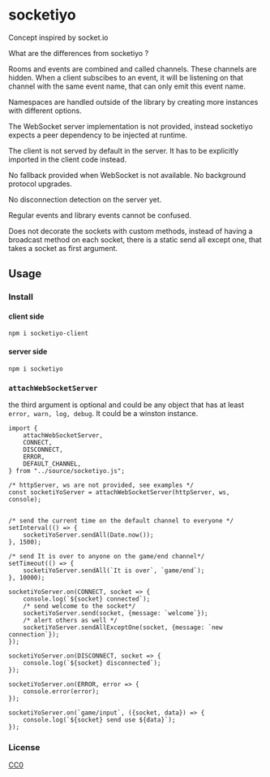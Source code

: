 # socketiyo


Concept inspired by socket.io

What are the differences from socketiyo ?

Rooms and events are combined and called channels. These channels are hidden. When a client subscibes to an event, it will be listening on that channel with the same event name, that can only emit this event name.

Namespaces are handled outside of the library by creating more instances with different options.

The WebSocket server implementation is not provided, instead socketiyo expects a peer dependency to be injected at runtime.

The client is not served by default in the server. It has to be explicitly imported in the client code instead.

No fallback provided when WebSocket is not available. No background protocol upgrades.

No disconnection detection on the server yet.

Regular events and library events cannot be confused.

Does not decorate the sockets with custom methods, instead of having a broadcast method on each socket, there is a static send all except one, that takes a socket as first argument.

## Usage

### Install

#### client side

`npm i socketiyo-client`

#### server side

`npm i socketiyo`

### `attachWebSocketServer`

the third argument is optional and could be any object that has at least `error, warn, log, debug`. It could be a winston instance.

```
import {
    attachWebSocketServer,
    CONNECT,
    DISCONNECT,
	ERROR,
	DEFAULT_CHANNEL,
} from "../source/socketiyo.js";

/* httpServer, ws are not provided, see examples */
const socketiYoServer = attachWebSocketServer(httpServer, ws, console);


/* send the current time on the default channel to everyone */
setInterval(() => {
    socketiYoServer.sendAll(Date.now());
}, 1500);

/* send It is over to anyone on the game/end channel*/
setTimeout(() => {
    socketiYoServer.sendAll(`It is over`, `game/end`);
}, 10000);

socketiYoServer.on(CONNECT, socket => {
    console.log(`${socket} connected`);
    /* send welcome to the socket*/
    socketiYoServer.send(socket, {message: `welcome`});
    /* alert others as well */
    socketiYoServer.sendAllExceptOne(socket, {message: `new connection`});
});

socketiYoServer.on(DISCONNECT, socket => {
    console.log(`${socket} disconnected`);
});

socketiYoServer.on(ERROR, error => {
    console.error(error);
});

socketiYoServer.on(`game/input`, ({socket, data}) => {
    console.log(`${socket} send use ${data}`);
});
```

### License

[CC0](./license.txt)